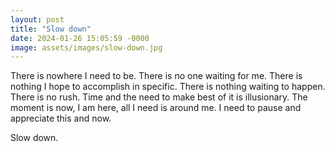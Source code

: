 ```yaml
---
layout: post
title: "Slow down"
date: 2024-01-26 15:05:59 -0000
image: assets/images/slow-down.jpg
---
```


There is nowhere I need to be. There is no one waiting for me. There is nothing I hope to accomplish in specific. There is nothing waiting to happen. There is no rush. Time and the need to make best of it is illusionary. The moment is now, I am here, all I need is around me. I need to pause and appreciate this and now.

Slow down.
